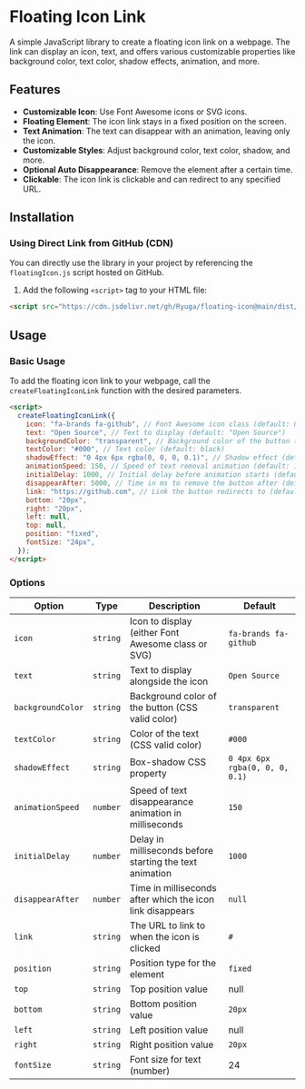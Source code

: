 # Floating Icon Link

A simple JavaScript library to create a floating icon link on a webpage. The link can display an icon, text, and offers various customizable properties like background color, text color, shadow effects, animation, and more.

## Features

- **Customizable Icon**: Use Font Awesome icons or SVG icons.
- **Floating Element**: The icon link stays in a fixed position on the screen.
- **Text Animation**: The text can disappear with an animation, leaving only the icon.
- **Customizable Styles**: Adjust background color, text color, shadow, and more.
- **Optional Auto Disappearance**: Remove the element after a certain time.
- **Clickable**: The icon link is clickable and can redirect to any specified URL.

## Installation

### Using Direct Link from GitHub (CDN)

You can directly use the library in your project by referencing the `floatingIcon.js` script hosted on GitHub.

1. Add the following `<script>` tag to your HTML file:

```html
<script src="https://cdn.jsdelivr.net/gh/Ryuga/floating-icon@main/dist/floatingicon.js"></script>
```

## Usage

### Basic Usage

To add the floating icon link to your webpage, call the `createFloatingIconLink` function with the desired parameters.

```html
<script>
  createFloatingIconLink({
    icon: "fa-brands fa-github", // Font Awesome icon class (default: GitHub icon)
    text: "Open Source", // Text to display (default: "Open Source")
    backgroundColor: "transparent", // Background color of the button (default: transparent)
    textColor: "#000", // Text color (default: black)
    shadowEffect: "0 4px 6px rgba(0, 0, 0, 0.1)", // Shadow effect (default: light shadow)
    animationSpeed: 150, // Speed of text removal animation (default: 150ms)
    initialDelay: 1000, // Initial delay before animation starts (default: 1000ms)
    disappearAfter: 5000, // Time in ms to remove the button after (default: null)
    link: "https://github.com", // Link the button redirects to (default: '#')
    bottom: "20px",
    right: "20px",
    left: null,
    top: null,
    position: "fixed",
    fontSize: "24px",
  });
</script>
```

### Options

| Option            | Type     | Description                                               | Default                        |
| ----------------- | -------- | --------------------------------------------------------- | ------------------------------ |
| `icon`            | `string` | Icon to display (either Font Awesome class or SVG)        | `fa-brands fa-github`          |
| `text`            | `string` | Text to display alongside the icon                        | `Open Source`                  |
| `backgroundColor` | `string` | Background color of the button (CSS valid color)          | `transparent`                  |
| `textColor`       | `string` | Color of the text (CSS valid color)                       | `#000`                         |
| `shadowEffect`    | `string` | Box-shadow CSS property                                   | `0 4px 6px rgba(0, 0, 0, 0.1)` |
| `animationSpeed`  | `number` | Speed of text disappearance animation in milliseconds     | `150`                          |
| `initialDelay`    | `number` | Delay in milliseconds before starting the text animation  | `1000`                         |
| `disappearAfter`  | `number` | Time in milliseconds after which the icon link disappears | `null`                         |
| `link`            | `string` | The URL to link to when the icon is clicked               | `#`                            |
| `position`        | `string` | Position type for the element                             | `fixed`                        |
| `top`             | `string` | Top position value                                        | null                           |
| `bottom`          | `string` | Bottom position value                                     | `20px`                         |
| `left`            | `string` | Left position value                                       | null                           |
| `right`           | `string` | Right position value                                      | `20px`                         |
| `fontSize`        | `string` | Font size for text (number)                               | 24                             |
